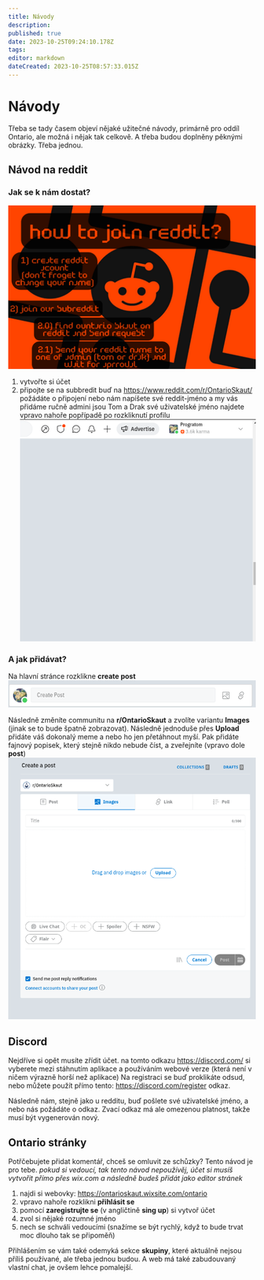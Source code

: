 ```yaml
---
title: Návody
description: 
published: true
date: 2023-10-25T09:24:10.178Z
tags: 
editor: markdown
dateCreated: 2023-10-25T08:57:33.015Z
---
```


# Návody
Třeba se tady časem objeví nějaké užitečné návody, primárně pro oddíl Ontario, ale možná i nějak tak celkově. A třeba budou doplněny pěknými obrázky. Třeba jednou.


## Návod na reddit

### Jak se k nám dostat?
![new.png](/obrazky/new.png)

1) vytvořte si účet
2) připojte se na subbredit
	buď na https://www.reddit.com/r/OntarioSkaut/ požádáte o připojení
  nebo nám napíšete své reddit-jméno a my vás přidáme ručně
  admini jsou Tom a Drak
 své uživatelské jméno najdete vpravo nahoře
 popřípadě po rozkliknutí profilu
![reddit_name.png](/obrazky/reddit_name.png)

### A jak přidávat?

Na hlavní stránce rozklikne **create post**
![reddit_create_02.png](/obrazky/reddit_create_02.png)

Následně změníte communitu na **r/OntarioSkaut** a zvolíte variantu **Images** (jinak se to bude špatně zobrazovat). Následně jednoduše přes **Upload** přidáte váš dokonalý meme a nebo ho jen přetáhnout myší.
Pak přidáte fajnový popisek, který stejně nikdo nebude číst, a zveřejníte (vpravo dole **post**)
![reddit_create.png](/obrazky/reddit_create.png)

## Discord
Nejdříve si opět musíte zřídit účet. 
na tomto odkazu https://discord.com/ si vyberete mezi stáhnutím aplikace a používáním webové verze (která není v ničem výrazně horší než aplikace)
Na registraci se buď proklikáte odsud, nebo můžete použít přímo tento: https://discord.com/register odkaz.

Následně nám, stejně jako u redditu, buď pošlete své uživatelské jméno, a nebo nás požádáte o odkaz. Zvací odkaz má ale omezenou platnost, takže musí být vygenerován nový.

## Ontario stránky
Potřčebujete přidat komentář, chceš se omluvit ze schůzky? Tento návod je pro tebe.
*pokud si vedoucí, tak tento návod nepoužívěj, účet si musíš vytvořit přímo přes wix.com a následně budeš přidát jako editor stránek*
1) najdi si webovky: https://ontarioskaut.wixsite.com/ontario
2) vpravo nahoře rozklikni **přihlásit se**
3) pomocí **zaregistrujte se** (v angličtině **sing up**) si vytvoř účet
4) zvol si nějaké rozumné jméno
5) nech se schváli vedoucími (snažíme se být rychlý, když to bude trvat moc dlouho tak se připoměň)

Přihlášením se vám také odemyká sekce **skupiny**, které aktuálně nejsou příliš používané, ale třeba jednou budou. A web má také zabudouvaný vlastní chat, je ovšem lehce pomalejší.


